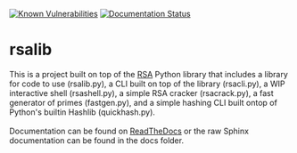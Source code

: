 [![Known Vulnerabilities](https://snyk.io/test/github/kquaziportfolio/rsalib/badge.svg?targetFile=requirements.txt)](https://snyk.io/test/github/kquaziportfolio/rsalib?targetFile=requirements.txt)
[![Documentation Status](https://readthedocs.org/projects/rsalib/badge/?version=latest)](https://rsalib.readthedocs.io/en/latest/?badge=latest)
# rsalib
This is a project built on top of the <a href="https://pypi.org/project/rsa/">RSA</a> Python library that includes a library for code to use (rsalib.py), a CLI built on top of the
library (rsacli.py), a WIP interactive shell (rsashell.py), a simple RSA cracker (rsacrack.py), a fast generator of primes (fastgen.py), and a simple hashing CLI built ontop of
Python's builtin Hashlib (quickhash.py).
<br><br>
Documentation can be found on
[ReadTheDocs](https://rsalib.readthedocs.io) or the
raw Sphinx documentation can be found in the docs folder.
